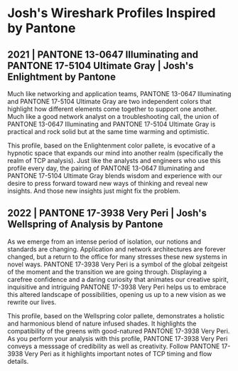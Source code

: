 # Josh's Wireshark Profiles Inspired by Pantone

## 2021 | PANTONE 13-0647 Illuminating and PANTONE 17-5104 Ultimate Gray | Josh's Enlightment by Pantone

Much like networking and application teams, PANTONE 13-0647 Illuminating and PANTONE 17-5104 Ultimate Gray are two independent colors that highlight how different elements come together to support one another. Much like a good network analyst on a troubleshooting call, the union of PANTONE 13-0647 Illuminating and PANTONE 17-5104 Ultimate Gray is practical and rock solid but at the same time warming and optimistic.

This profile, based on the Enlightenment color pallete, is evocative of a hypnotic space that expands our mind into another realm (specifically the realm of TCP analysis). Just like the analysts and engineers who use this profile every day, the pairing of PANTONE 13-0647 Illuminating and PANTONE 17-5104 Ultimate Gray blends wisdom and experience with our desire to press forward toward new ways of thinking and reveal new insights. And those new insights just might fix the problem.

## 2022 | PANTONE 17-3938 Very Peri | Josh's Wellspring of Analysis by Pantone

As we emerge from an intense period of isolation, our notions and standards are changing. Application and network architectures are forever changed, but a return to the office for many stresses these new systems in novel ways. PANTONE 17-3938 Very Peri is a symbol of the global zeitgeist of the moment and the transition we are going through. Displaying a carefree confidence and a daring curiosity that animates our creative spirit, inquisitive and intriguing PANTONE 17-3938 Very Peri helps us to embrace this altered landscape of possibilities, opening us up to a new vision as we rewrite our lives.

This profile, based on the Wellspring color pallete, demonstrates a holistic and harmonious blend of nature infused shades. It highlights the compatibility of the greens with good-natured PANTONE 17-3938 Very Peri. As you perform your analysis with this profile, PANTONE 17-3938 Very Peri conveys a messsage of credibility as well as creativity. Follow PANTONE 17-3938 Very Peri as it highlights important notes of TCP timing and flow details.
